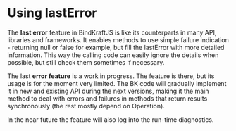 # Using lastError

The **last error** feature in BindKraftJS is like its counterparts in many API, libraries and frameworks. It enables methods to use simple failure indication - returning null or false for example, but fill the lastError with more detailed information. This way the calling code can easily ignore the details when possible, but still check them sometimes if necessary.

The last **error feature** is a work in progress. The feature is there, but its usage is for the moment very limited. The BK code will gradually implement it in new and existing API during the next versions, making it the main method to deal with errors and failures in methods that return results synchronously (the rest mostly depend on Operation).

In the near future the feature will also log into the run-time diagnostics.


